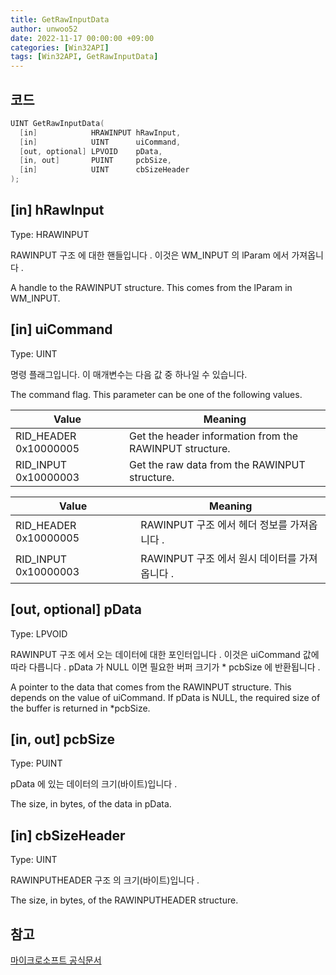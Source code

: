 ```yaml
---
title: GetRawInputData
author: unwoo52
date: 2022-11-17 00:00:00 +09:00
categories: [Win32API]
tags: [Win32API, GetRawInputData]
---
```


## 코드

```cpp
UINT GetRawInputData(
  [in]            HRAWINPUT hRawInput,
  [in]            UINT      uiCommand,
  [out, optional] LPVOID    pData,
  [in, out]       PUINT     pcbSize,
  [in]            UINT      cbSizeHeader
);
```

## [in] hRawInput

Type: HRAWINPUT

RAWINPUT 구조 에 대한 핸들입니다 . 이것은 WM_INPUT 의 lParam 에서 가져옵니다 .

A handle to the RAWINPUT structure. This comes from the lParam in WM_INPUT.

## [in] uiCommand

Type: UINT

명령 플래그입니다. 이 매개변수는 다음 값 중 하나일 수 있습니다.

The command flag. This parameter can be one of the following values.

|Value|Meaning|
|------|---|
|RID_HEADER 0x10000005|Get the header information from the RAWINPUT structure.|
|RID_INPUT 0x10000003|Get the raw data from the RAWINPUT structure.|

|Value|Meaning|
|------|---|
|RID_HEADER 0x10000005|RAWINPUT 구조 에서 헤더 정보를 가져옵니다 .|
|RID_INPUT 0x10000003|RAWINPUT 구조 에서 원시 데이터를 가져옵니다 .|

## [out, optional] pData

Type: LPVOID

RAWINPUT 구조 에서 오는 데이터에 대한 포인터입니다 . 이것은 uiCommand 값에 따라 다릅니다 . pData 가 NULL 이면 필요한 버퍼 크기가 * pcbSize 에 반환됩니다 .

A pointer to the data that comes from the RAWINPUT structure. This depends on the value of uiCommand. If pData is NULL, the required size of the buffer is returned in *pcbSize.

## [in, out] pcbSize

Type: PUINT

pData 에 있는 데이터의 크기(바이트)입니다 .

The size, in bytes, of the data in pData.

## [in] cbSizeHeader

Type: UINT

RAWINPUTHEADER 구조 의 크기(바이트)입니다 .

The size, in bytes, of the RAWINPUTHEADER structure.




## 참고

[마이크로소프트 공식문서](https://learn.microsoft.com/ko-kr/windows/win32/api/winuser/nf-winuser-getrawinputdata)
